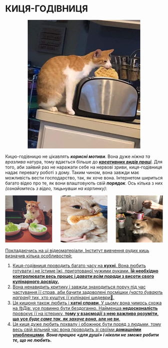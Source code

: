 # **КИЦЯ-ГОДІВНИЦЯ**
<p align="center">
  <img width="360" height="410" src="кг5.jpg">
</p>

Кицю-годівницю не цікавлять _**корисні мотиви**_. Вона дуже _ніжна та вразлива_ натура, тому вдається більше до _**[креативних видів праці](https://uk.wikipedia.org/wiki/%D0%9A%D1%80%D0%B5%D0%B0%D1%82%D0%B8%D0%B2%D0%BD%D1%96_%D1%96%D0%BD%D0%B4%D1%83%D1%81%D1%82%D1%80%D1%96%D1%97)**_. Для того, аби зайвий раз не наражати себе на нервові зриви, киця-годівниця надає перевагу роботі з дому. Таким чином, вона завжди має можливість вести господарство, так, як хоче вона. Інтернетом шириться багато відео про те, як вони влаштовують свій _**порядок**_. Ось кілька з них _(ознайомтесь з відео, тицьнувши на картинку)_:




<a href="https://www.youtube.com/watch?v=i_4zSkdYQLE">
  <img align="left" width="150" height="150" src="кг2.jpg">


  

<p align="center">
<a href="https://www.youtube.com/watch?v=U2tMRQwDlQU">
  <img src="кг6.jpg" alt="руда киця" width="150" height="150">




<a href="https://www.youtube.com/watch?v=i-AXImNxCAE">
  <img align="right" width="150" height="150" src="кг7.jpg">


  

Покладаючись на ці відеоматеріали, Інститут вивчення рудих киць визначив кілька особливостей:

1. Киця-годівниця проводить багато часу на **кухні**. Вона любить готувати і не їстиме їжі, приготованої чужими руками. **Їй необхідно контролювати весь процес і _давати всім поради_ з висоти свого кулінарного досвіду.**
2. Вона ненавидить критику і завжди знаходиться поруч під час частування її страв, аби бачити задоволені посмішки _(часто бувають награні)_ тих, хто куштує її кулінарні шедеври🤩.
3. Ця кицюня також любить і **хатні справи**. У цьому вона чимось схожа на ♍Дів: усе повинно бути бездоганно. Найменша **недосконалість** провокує її на істерику, **тому у взаємодії з нею важливо розуміти, що усе _буде саме так, як захоче вона_, але не ви**.
4. Ця киця дуже любить похвалу і обожнює бути поряд з людьми, тому весь свій вільний час вона проводить зі своїми **[домашніми улюбленцями](https://i-pets.com.ua/domashni-ylublenci/#:~:text=%D0%94%D0%BE%D0%BC%D0%B0%D1%88%D0%BD%D1%96%20%D1%83%D0%BB%D1%8E%D0%B1%D0%BB%D0%B5%D0%BD%D1%86%D1%96%2C%20%D0%B0%D0%B1%D0%BE%20%E2%80%9C%D0%B4%D0%BE%D0%BC%D0%B0%D1%88%D0%BD%D1%96%20%D1%82%D0%B2%D0%B0%D1%80%D0%B8%D0%BD%D0%B8,%D1%94%20%D0%B2%D1%96%D1%80%D0%BD%D0%B8%D0%BC%D0%B8%20%D1%81%D1%83%D0%BF%D1%83%D1%82%D0%BD%D0%B8%D0%BA%D0%B0%D0%BC%D0%B8%20%D0%B2%D0%B6%D0%B5%20%D1%81%D1%82%D0%BE%D0%BB%D1%96%D1%82%D1%82%D1%8F%D0%BC%D0%B8.)**. _**Вона працює «для душі» і ніколи не зможе робити те, що не любить.**_

